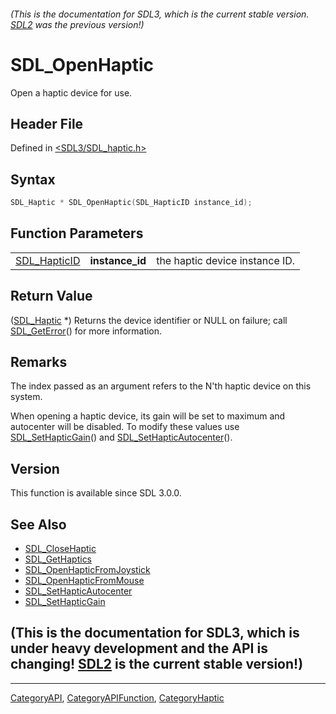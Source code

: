 ###### (This is the documentation for SDL3, which is the current stable version. [SDL2](https://wiki.libsdl.org/SDL2/) was the previous version!)
# SDL_OpenHaptic

Open a haptic device for use.

## Header File

Defined in [<SDL3/SDL_haptic.h>](https://github.com/libsdl-org/SDL/blob/main/include/SDL3/SDL_haptic.h)

## Syntax

```c
SDL_Haptic * SDL_OpenHaptic(SDL_HapticID instance_id);
```

## Function Parameters

|                              |                 |                                |
| ---------------------------- | --------------- | ------------------------------ |
| [SDL_HapticID](SDL_HapticID) | **instance_id** | the haptic device instance ID. |

## Return Value

([SDL_Haptic](SDL_Haptic) *) Returns the device identifier or NULL on
failure; call [SDL_GetError](SDL_GetError)() for more information.

## Remarks

The index passed as an argument refers to the N'th haptic device on this
system.

When opening a haptic device, its gain will be set to maximum and
autocenter will be disabled. To modify these values use
[SDL_SetHapticGain](SDL_SetHapticGain)() and
[SDL_SetHapticAutocenter](SDL_SetHapticAutocenter)().

## Version

This function is available since SDL 3.0.0.

## See Also

- [SDL_CloseHaptic](SDL_CloseHaptic)
- [SDL_GetHaptics](SDL_GetHaptics)
- [SDL_OpenHapticFromJoystick](SDL_OpenHapticFromJoystick)
- [SDL_OpenHapticFromMouse](SDL_OpenHapticFromMouse)
- [SDL_SetHapticAutocenter](SDL_SetHapticAutocenter)
- [SDL_SetHapticGain](SDL_SetHapticGain)


## (This is the documentation for SDL3, which is under heavy development and the API is changing! [SDL2](https://wiki.libsdl.org/SDL2/) is the current stable version!)



----
[CategoryAPI](CategoryAPI), [CategoryAPIFunction](CategoryAPIFunction), [CategoryHaptic](CategoryHaptic)

